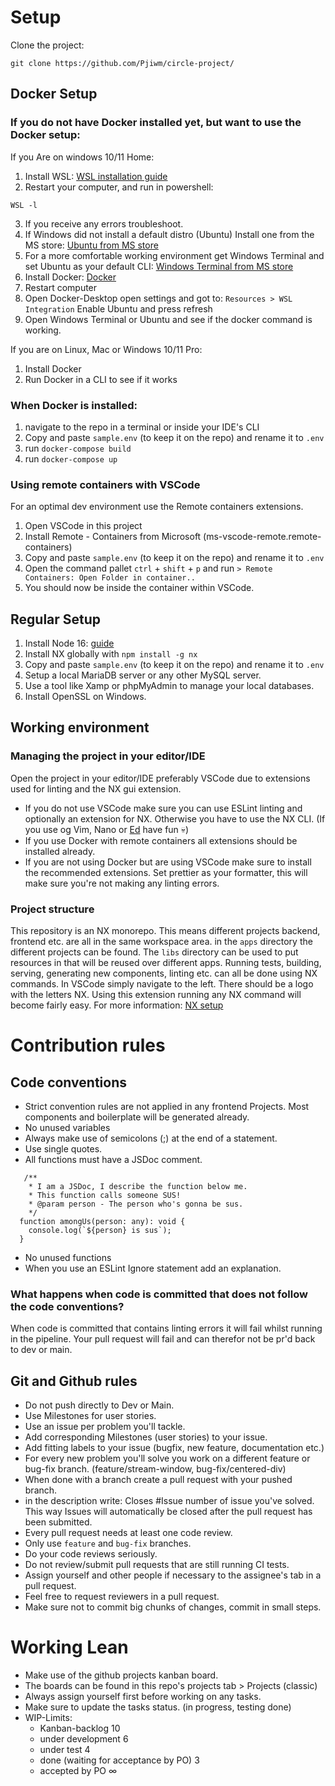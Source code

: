 
# Setup
Clone the project: 
```
git clone https://github.com/Pjiwm/circle-project/
```

## Docker Setup
### If you do not have Docker installed yet, but want to use the Docker setup:
If you Are on windows 10/11 Home: 
1. Install WSL: [WSL installation guide](https://docs.microsoft.com/en-us/windows/wsl/install)
2. Restart your computer,  and run in powershell:
```
WSL -l 
``` 
3. If you receive any errors troubleshoot.
4. If Windows did not install a default distro (Ubuntu) Install one from the MS store: [Ubuntu from MS store](https://apps.microsoft.com/store/detail/ubuntu/9PDXGNCFSCZV?hl=en-us&gl=US)
5. For a more comfortable working environment get Windows Terminal and set Ubuntu as your default CLI: [Windows Terminal from MS store](https://apps.microsoft.com/store/detail/ubuntu/9PDXGNCFSCZV?hl=en-us&gl=US)
6. Install Docker: [Docker](https://www.docker.com/)
7. Restart computer
8. Open Docker-Desktop open settings and got to: `Resources > WSL Integration` Enable Ubuntu and press refresh
9. Open Windows Terminal or Ubuntu and see if the docker command is working.

If you are on Linux, Mac or Windows 10/11 Pro:
1. Install Docker
2. Run Docker in a CLI to see if it works
### When Docker is installed:
1. navigate to the repo in a terminal or inside your IDE's CLI
2. Copy and paste `sample.env` (to keep it on the repo) and rename it to `.env`
3. run `docker-compose build`
4. run `docker-compose up`

### Using remote containers with VSCode
For an optimal dev environment use the Remote containers extensions.
1. Open VSCode in this project
2. Install Remote - Containers from Microsoft (ms-vscode-remote.remote-containers)
3. Copy and paste `sample.env` (to keep it on the repo) and rename it to `.env`
4. Open the command pallet `ctrl` + `shift` + `p` and run `> Remote Containers: Open Folder in container..`
5. You should now be inside the container within VSCode.

## Regular Setup
1. Install Node 16: [guide](https://docs.npmjs.com/downloading-and-installing-node-js-and-npm)
2. Install NX globally with `npm install -g nx`
3. Copy and paste `sample.env` (to keep it on the repo) and rename it to `.env`
4. Setup a local MariaDB server or any other MySQL server.
5. Use a tool like Xamp or phpMyAdmin to manage your local databases.
6. Install OpenSSL on Windows.

## Working environment
### Managing the project in your editor/IDE
Open the project in your editor/IDE preferably VSCode due to extensions used for linting and the NX gui extension.
- If you do not use VSCode make sure you can use ESLint linting and optionally an extension for NX. Otherwise you have to use the NX CLI. 
  (If you use og Vim, Nano or [Ed](https://en.wikipedia.org/wiki/Ed_(text_editor)) have fun 💀)
- If you use Docker with remote containers all extensions should be installed already.
- If you are not using Docker but are using VSCode make sure to install the recommended extensions.
Set prettier as your formatter, this will make sure you're not making any linting errors.
### Project structure
This repository is an NX monorepo. This means different projects backend, frontend etc. are all in the same workspace area.
in the `apps` directory the different projects can be found. The `libs` directory can be used to put resources in that will be reused over different apps.
Running tests, building, serving, generating new components, linting etc. can all be done using NX commands.
In VSCode simply navigate to the left. There should be a logo with the letters NX. Using this extension running any NX command will become fairly easy.
For more information: [NX setup](https://nx.dev/getting-started/nx-setup)

# Contribution rules
## Code conventions
- Strict convention rules are not applied in any frontend Projects. Most components and boilerplate will be generated already.
- No unused variables
- Always make use of semicolons (;) at the end of a statement.
- Use single quotes.
- All functions must have a JSDoc comment.
```TS
   /**
    * I am a JSDoc, I describe the function below me.
    * This function calls someone SUS!
    * @param person - The person who's gonna be sus.
    */
  function amongUs(person: any): void {
    console.log(`${person} is sus`);
  }
```
- No unused functions
- When you use an ESLint Ignore statement add an explanation.
### What happens when code is committed that does not follow the code conventions?
When code is committed that contains linting errors it will fail whilst running in the pipeline.
Your pull request will fail and can therefor not be pr'd back to dev or main.

## Git and Github rules
- Do not push directly to Dev or Main.
- Use Milestones for user stories.
- Use an issue per problem you'll tackle.
- Add corresponding Milestones (user stories) to your issue.
- Add fitting labels to your issue (bugfix, new feature, documentation etc.)
- For every new problem you'll solve you work on a different feature or bug-fix branch. (feature/stream-window, bug-fix/centered-div)
- When done with a branch create a pull request with your pushed branch.
- in the description write: Closes #Issue number of issue you've solved. This way Issues will automatically be closed after the pull request has been submitted.
- Every pull request needs at least one code review.
- Only use `feature` and `bug-fix` branches.
- Do your code reviews seriously.
- Do not review/submit pull requests that are still running CI tests.
- Assign yourself and other people if necessary to the assignee's tab in a pull request.
- Feel free to request reviewers in a pull request.
- Make sure not to commit big chunks of changes, commit in small steps.

# Working Lean
- Make use of the github projects kanban board.
- The boards can be found in this repo's projects tab > Projects (classic)
- Always assign yourself first before working on any tasks.
- Make sure to update the tasks status. (in progress, testing done)
- WIP-Limits:
    - Kanban-backlog 10
    - under development 6
    - under test 4
    - done (waiting for acceptance by PO) 3
    - accepted by PO ∞
